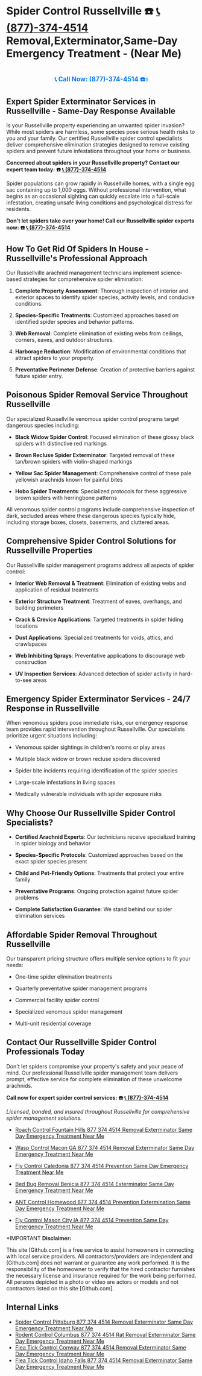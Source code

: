 # Spider Control Russellville ☎️ [📞 (877)-374-4514](https://pest-control-4514.netlify.app) Removal,Exterminator,Same-Day Emergency Treatment - (Near Me)
# 

<p align="center" style="font-size: 1.2em; font-weight: bold; margin: 20px 0;">
  <a href="https://pest-control-4514.netlify.app" target="_blank" style="color: #007BFF; text-decoration: none;">📞 Call Now: (877)-374-4514 ☎️💧</a>
</p>

## Expert Spider Exterminator Services in Russellville - Same-Day Response Available

Is your Russellville property experiencing an unwanted spider invasion? While most spiders are harmless, some species pose serious health risks to you and your family. Our certified Russellville spider control specialists deliver comprehensive elimination strategies designed to remove existing spiders and prevent future infestations throughout your home or business.

**Concerned about spiders in your Russellville property? Contact our expert team today: ☎️ [📞 (877)-374-4514](https://pest-control-4514.netlify.app)**

Spider populations can grow rapidly in Russellville homes, with a single egg sac containing up to 1,000 eggs. Without professional intervention, what begins as an occasional sighting can quickly escalate into a full-scale infestation, creating unsafe living conditions and psychological distress for residents.

**Don't let spiders take over your home! Call our Russellville spider experts now: ☎️ [📞 (877)-374-4514](https://pest-control-4514.netlify.app)**

## How To Get Rid Of Spiders In House - Russellville's Professional Approach

Our Russellville arachnid management technicians implement science-based strategies for comprehensive spider elimination:

1. **Complete Property Assessment**: Thorough inspection of interior and exterior spaces to identify spider species, activity levels, and conducive conditions.

2. **Species-Specific Treatments**: Customized approaches based on identified spider species and behavior patterns.

3. **Web Removal**: Complete elimination of existing webs from ceilings, corners, eaves, and outdoor structures.

4. **Harborage Reduction**: Modification of environmental conditions that attract spiders to your property.

5. **Preventative Perimeter Defense**: Creation of protective barriers against future spider entry.

## Poisonous Spider Removal Service Throughout Russellville

Our specialized Russellville venomous spider control programs target dangerous species including:

- **Black Widow Spider Control**: Focused elimination of these glossy black spiders with distinctive red markings

- **Brown Recluse Spider Exterminator**: Targeted removal of these tan/brown spiders with violin-shaped markings

- **Yellow Sac Spider Management**: Comprehensive control of these pale yellowish arachnids known for painful bites

- **Hobo Spider Treatments**: Specialized protocols for these aggressive brown spiders with herringbone patterns

All venomous spider control programs include comprehensive inspection of dark, secluded areas where these dangerous species typically hide, including storage boxes, closets, basements, and cluttered areas.

## Comprehensive Spider Control Solutions for Russellville Properties

Our Russellville spider management programs address all aspects of spider control:

- **Interior Web Removal & Treatment**: Elimination of existing webs and application of residual treatments

- **Exterior Structure Treatment**: Treatment of eaves, overhangs, and building perimeters

- **Crack & Crevice Applications**: Targeted treatments in spider hiding locations

- **Dust Applications**: Specialized treatments for voids, attics, and crawlspaces

- **Web Inhibiting Sprays**: Preventative applications to discourage web construction

- **UV Inspection Services**: Advanced detection of spider activity in hard-to-see areas

## Emergency Spider Exterminator Services - 24/7 Response in Russellville

When venomous spiders pose immediate risks, our emergency response team provides rapid intervention throughout Russellville. Our specialists prioritize urgent situations including:

- Venomous spider sightings in children's rooms or play areas

- Multiple black widow or brown recluse spiders discovered

- Spider bite incidents requiring identification of the spider species

- Large-scale infestations in living spaces

- Medically vulnerable individuals with spider exposure risks

## Why Choose Our Russellville Spider Control Specialists?

- **Certified Arachnid Experts**: Our technicians receive specialized training in spider biology and behavior

- **Species-Specific Protocols**: Customized approaches based on the exact spider species present

- **Child and Pet-Friendly Options**: Treatments that protect your entire family

- **Preventative Programs**: Ongoing protection against future spider problems

- **Complete Satisfaction Guarantee**: We stand behind our spider elimination services

## Affordable Spider Removal Throughout Russellville

Our transparent pricing structure offers multiple service options to fit your needs:

- One-time spider elimination treatments

- Quarterly preventative spider management programs

- Commercial facility spider control

- Specialized venomous spider management

- Multi-unit residential coverage

## Contact Our Russellville Spider Control Professionals Today

Don't let spiders compromise your property's safety and your peace of mind. Our professional Russellville spider management team delivers prompt, effective service for complete elimination of these unwelcome arachnids.

**Call now for expert spider control services: ☎️ [📞 (877)-374-4514](https://pest-control-4514.netlify.app)**

*Licensed, bonded, and insured throughout Russellville for comprehensive spider management solutions.*


- [Roach Control Fountain Hills 877 374 4514 Removal Exterminator Same Day Emergency Treatment Near Me](https://github.com/allyoucaneatsushiin/pest-control/blob/main/Roach-Control-Fountain-Hills-877-374-4514-Removal-Exterminator-Same-Day-Emergency-Treatment-Near-Me.md)
- [Wasp Control Macon GA 877 374 4514 Removal Exterminator Same Day Emergency Treatment Near Me](https://github.com/allyoucaneatsushiin/pest-control/blob/main/Wasp-Control-Macon-GA-877-374-4514-Removal-Exterminator-Same-Day-Emergency-Treatment-Near-Me.md)
- [Fly Control Caledonia 877 374 4514 Prevention Same Day Emergency Treatment Near Me](https://github.com/allyoucaneatsushiin/pest-control/blob/main/Fly-Control-Caledonia-877-374-4514-Prevention-Same-Day-Emergency-Treatment-Near-Me.md)


- [Bed Bug Removal Benicia 877 374 4514 Exterminator Same Day Emergency Treatment Near Me](https://github.com/allyoucaneatsushiin/pest-control/blob/main/Bed-Bug-Removal-Benicia-877-374-4514-Exterminator-Same-Day-Emergency-Treatment-Near-Me.md)
- [ANT Control Homewood 877 374 4514 Prevention Extermination Same Day Emergency Treatment Near Me](https://github.com/allyoucaneatsushiin/pest-control/blob/main/ANT-Control-Homewood-877-374-4514-Prevention-Extermination-Same-Day-Emergency-Treatment-Near-Me.md)
- [Fly Control Mason City IA 877 374 4514 Prevention Same Day Emergency Treatment Near Me](https://github.com/allyoucaneatsushiin/pest-control/blob/main/Fly-Control-Mason-City-IA-877-374-4514-Prevention-Same-Day-Emergency-Treatment-Near-Me.md)


*IMPORTANT **Disclaimer:**  

This site [Github.com] is a free service to assist homeowners in connecting with local service providers. All contractors/providers are independent and [Github.com] does not warrant or guarantee any work performed. It is the responsibility of the homeowner to verify that the hired contractor furnishes the necessary license and insurance required for the work being performed. All persons depicted in a photo or video are actors or models and not contractors listed on this site [Github.com].


## Internal Links
- [Spider Control Pittsburg 877 374 4514 Removal Exterminator Same Day Emergency Treatment Near Me](https://github.com/allyoucaneatsushiin/pest-control/blob/main/Spider-Control-Pittsburg-877-374-4514-Removal-Exterminator-Same-Day-Emergency-Treatment-Near-Me.md)
- [Rodent Control Columbus 877 374 4514 Rat Removal Exterminator Same Day Emergency Treatment Near Me](https://github.com/allyoucaneatsushiin/pest-control/blob/main/Rodent-Control-Columbus-877-374-4514-Rat-Removal-Exterminator-Same-Day-Emergency-Treatment-Near-Me.md)
- [Flea Tick Control Conway 877 374 4514 Removal Exterminator Same Day Emergency Treatment Near Me](https://github.com/allyoucaneatsushiin/pest-control/blob/main/Flea-Tick-Control-Conway-877-374-4514-Removal-Exterminator-Same-Day-Emergency-Treatment-Near-Me.md)
- [Flea Tick Control Idaho Falls 877 374 4514 Removal Exterminator Same Day Emergency Treatment Near Me](https://github.com/allyoucaneatsushiin/pest-control/blob/main/Flea-Tick-Control-Idaho-Falls-877-374-4514-Removal-Exterminator-Same-Day-Emergency-Treatment-Near-Me.md)
